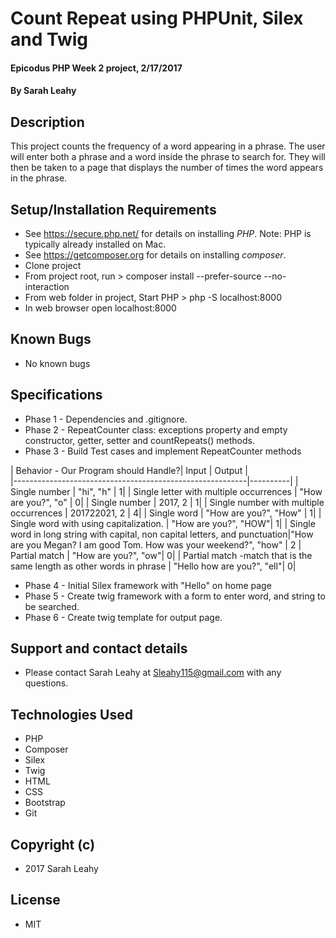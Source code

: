 # Count Repeat using PHPUnit, Silex and Twig

#### Epicodus PHP Week 2 project, 2/17/2017

#### By Sarah Leahy

## Description

This project counts the frequency of a word appearing in a phrase. The user will enter both a phrase and a word inside the phrase to search for. They will then be taken to a page that displays the number of times the word appears in the phrase.

## Setup/Installation Requirements
* See https://secure.php.net/ for details on installing _PHP_.  Note: PHP is typically already installed on Mac.
* See https://getcomposer.org for details on installing _composer_.
* Clone project
* From project root, run > composer install --prefer-source --no-interaction
* From web folder in project, Start PHP > php -S localhost:8000
* In web browser open localhost:8000

## Known Bugs
* No known bugs

## Specifications
* Phase 1 - Dependencies and .gitignore.
* Phase 2 - RepeatCounter class: exceptions property and empty constructor, getter, setter and countRepeats() methods.
* Phase 3 - Build Test cases and implement RepeatCounter methods

| Behavior - Our Program should Handle?| Input         | Output |             
|----------------------------------------------------------|----------|
|  Single number                             | "hi", "h" |  1|
|  Single letter with multiple occurrences    | "How are you?", "o"   |  0|
|  Single number                             | 2017, 2   |  1|
|  Single number with multiple occurrences           | 201722021, 2   |  4|
|  Single word                               | "How are you?", "How" |  1|
|  Single word with using capitalization.    |  "How are you?", "HOW"|  1|
|  Single word in long string with capital, non capital letters, and punctuation|"How are you Megan? I am good Tom. How was your weekend?", "how" | 2
|  Partial match     |  "How are you?", "ow"|  0|
|  Partial match -match that is the same length as other words in phrase    |  "Hello how are you?", "ell"|  0|

* Phase 4 - Initial Silex framework with "Hello" on home page
* Phase 5 - Create twig framework with a form to enter word, and string to be searched.
* Phase 6 - Create twig template for output page.


## Support and contact details
* Please contact Sarah Leahy at Sleahy115@gmail.com with any questions.

## Technologies Used
* PHP
* Composer
* Silex
* Twig
* HTML
* CSS
* Bootstrap
* Git

## Copyright (c)
* 2017 Sarah Leahy

## License
* MIT
